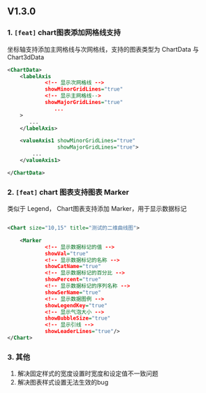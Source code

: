 ## V1.3.0

### 1. `[feat]` chart图表添加网格线支持
坐标轴支持添加主网格线与次网格线，支持的图表类型为 ChartData 与 Chart3dData
```xml
<ChartData>
    <labelAxis 
            <!-- 显示次网格线 -->
            showMinorGridLines="true"
            <!-- 显示主网格线-->
            showMajorGridLines="true"
               ...
    >
       ...
    </labelAxis>

    <valueAxis1 showMinorGridLines="true"
                showMajorGridLines="true">
        ...
    </valueAxis1>

</ChartData>
```

### 2. `[feat]` chart 图表支持图表 Marker
类似于 Legend， Chart图表支持添加 Marker，用于显示数据标记

```xml

<Chart size="10,15" title="测试的二维曲线图">

    <Marker
            <!-- 显示数据标记的值 -->
            showVal="true"
            <!-- 显示数据标记的名称 -->
            showCatName="true"
            <!-- 显示数据标记的百分比 -->
            showPercent="true"
            <!-- 显示数据标记的序列名称 -->
            showSerName="true"
            <!-- 显示数据图例 -->
            showLegendKey="true"
            <!-- 显示气泡大小 -->
            showBubbleSize="true"
            <!-- 显示引线 -->
            showLeaderLines="true"/>
</Chart>
```

### 3. 其他
1. 解决固定样式的宽度设置时宽度和设定值不一致问题
2. 解决图表样式设置无法生效的bug